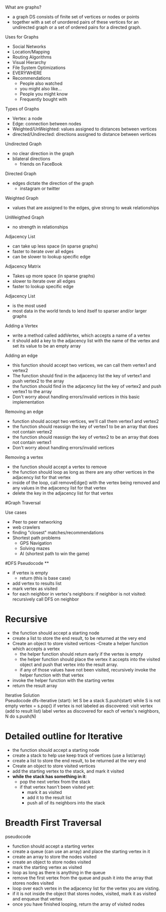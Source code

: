 What are graphs?
- a graph DS consists of finite set of vertices or nodes or points
- together with a set of unordered pairs of these vertices for an undirected graph or a set of ordered pairs for a directed graph.


Uses for Graphs
- Social Networks
- Location/Mapping
- Routing Algorithms
- Visual Hierarchy
- File System Optimizations
- EVERYWHERE
- Recommendations
    - People also watched
    - you might also like...
    - People you might know
    - Frequently bought with

Types of Graphs
- Vertex: a node
- Edge: connection between nodes
- Weighted/UnWeighted: values assigned to distances between vertices
- directed/Undirected: directions assigned to distance between vertices

Undirected Graph 
- no clear direction in the graph
- bilateral directions
    - friends on FaceBook

Directed Graph
- edges dictate the direction of the graph
    - instagram or twitter

Weighted Graph 
- values that are assigned to the edges, give strong to weak relationships

UnWeigthed Graph 
- no strength in relationships


Adjacency List 
- can take up less space (in sparse graphs)
- faster to iterate over all edges 
- can be slower to lookup specific edge

Adjacency Matrix
- Takes up more space (in sparse graphs)
- slower to iterate over all edges 
- faster to lookup specific edge

Adjacency List 
- is the most used 
- most data in the world tends to lend itself to sparser and/or larger graphs


Adding a Vertex
- write a method called addVertex, which accepts a name of a vertex
- it should add a key to the adjacency list with the name of the vertex and set its value to be an empty array

Adding an edge 
- this function should accept two vertices, we can call them vertex1 and vertex2
- The function should find in the adjacency list the key of vertex1 and push vertex2 to the array
- the function should find in the adjacency list the key of vertex2 and push vertex1 to the array
- Don't worry about handling errors/invalid vertices in this basic implementation

Removing an edge
- function should accept two vertices, we'll call them vertex1 and vertex2
- the function should reassign the key of vertex1 to be an array that does not contain vertex2
- the function should reassign the key of vertex2 to be an array that does not contain vertex1
- Don't worry about handling errors/invalid vertices

Removing a vertex
- the function should accept a vertex to remove
- the function should loop as long as there are any other vertices in the adjacency list for that vertex
- inside of the loop, call removeEdge() with the vertex being removed and any values in the adjacency list for that vertex
- delete the key in the adjacency list for that vertex


#Graph Traversal

Use cases
- Peer to peer networking 
- web crawlers 
- finding "closest" matches/recommendations
- Shortest path problems 
    - GPS Navigation
    - Solving mazes
    - AI (shortest path to win the game)


#DFS Pseudocode **
- if vertex is empty
    - return (this is base case)
- add vertex to results list 
- mark vertex as visited 
- for each neighbor in vertex's neighbors: 
    if neighbor is not visited:
        recursively call DFS on neighbor

# Recursive 
- the function should accept a starting node 
- create a list to store the end result, to be returned at the very end
- Create an object to store visited vertices
-Create a helper function which accepts a vertex
    - the helper function should return early if the vertex is empty
    - the helper function should place the vertex it accepts into the visited object and push that vertex into the result array.
    - if any of those values have not been visited, recursively invoke the helper function with that vertex
- invoke the helper function with the starting vertex
- return the result array


Iterative Solution  
Pseudocode
dfs-iterative (start):
    let S be a stack 
    S.push(start)
    while S is not empty
        vertex = s.pop()
        if vertex is not labeled as discovered:
            visit vertex (add to result list)
            label vertex as discovered
            for each of vertex's neighbors, N do s.push(N)

# Detailed outline for Iterative
- the function should accept a starting node
- create a stack to help use keep track of vertices (use a list/array)
- create a list to store the end result, to be returned at the very end
- Create an object to store visited vertices
- add the starting vertex to the stack, and mark it visited
- **while the stack has something in it**:
    - pop the next vertex from the stack
    - if that vertex hasn't been visited yet:
        - mark it as visited
        - add it to the result list
        - push all of its neighbors into the stack



# Breadth First Traversal
pseudocode
- function should accept a starting vertex
- create a queue (can use an array) and place the starting vertex in it
- create an array to store the nodes visited
- create an object to store nodes visited
- mark the starting vertex as visited
- loop as long as there is anything in the queue
- remove the first vertex from the queue and push it into the array that stores nodes visited
- loop over each vertex in the adjacency list for the vertex you are visting. 
- if it is not inside the object that stores nodes, visited, mark it as visited and enqueue that vertex
- once you have finished looping, return the array of visited nodes